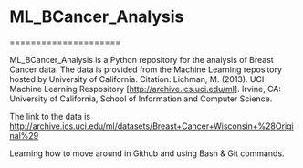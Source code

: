 # ML_BCancer_Analysis
=====================

ML_BCancer_Analysis is a Python repository for the analysis of Breast Cancer
data.
The data is provided from the Machine Learning repository hosted by University of California.
Citation: 
Lichman, M. (2013). UCI Machine Learning Respository [http://archive.ics.uci.edu/ml]. Irvine, CA: University of California, School of Information and Computer Science.

The link to the data is http://archive.ics.uci.edu/ml/datasets/Breast+Cancer+Wisconsin+%28Original%29

Learning how to move around in Github and using Bash & Git commands.

